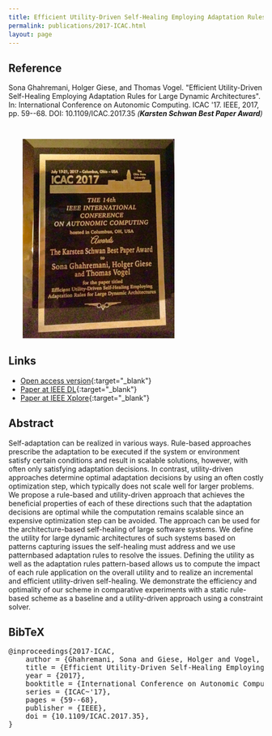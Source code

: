 ```yaml
---
title: Efficient Utility-Driven Self-Healing Employing Adaptation Rules for Large Dynamic Architectures
permalink: publications/2017-ICAC.html
layout: page
---
```


## Reference
Sona Ghahremani, Holger Giese, and Thomas Vogel. "Efficient Utility-Driven Self-Healing Employing Adaptation Rules for Large Dynamic Architectures". In: International Conference on Autonomic Computing. ICAC '17. IEEE, 2017, pp. 59--68. DOI: 10.1109/ICAC.2017.35 _(**Karsten Schwan Best Paper Award**)_

<img src="/assets/img/2017-ICAC-BestPaperAward.png" alt="ICAC 2017 Karsten Schwan Best Paper Award" style="width: 300px; margin-top: 2em; margin-left: 2em; margin-right: 25px;"/>

## Links
* [Open access version](https://arxiv.org/abs/1805.03549){:target="_blank"}
* [Paper at IEEE DL](http://doi.ieeecomputersociety.org/10.1109/ICAC.2017.35){:target="_blank"}
* [Paper at IEEE Xplore](https://doi.org/10.1109/ICAC.2017.35){:target="_blank"}

## Abstract
Self-adaptation can be realized in various ways. Rule-based approaches prescribe the adaptation to be executed if the system or environment satisfy certain conditions and result in scalable solutions, however, with often only satisfying adaptation decisions. In contrast, utility-driven approaches determine optimal adaptation decisions by using an often costly optimization step, which typically does not scale well for larger problems. We propose a rule-based and utility-driven approach that achieves the beneficial properties of each of these directions such that the adaptation decisions are optimal while the computation remains scalable since an expensive optimization step can be avoided. The approach can be used for the architecture-based self-healing of large software systems. We define the utility for large dynamic architectures of such systems based on patterns capturing issues the self-healing must address and we use patternbased adaptation rules to resolve the issues. Defining the utility as well as the adaptation rules pattern-based allows us to compute the impact of each rule application on the overall utility and to realize an incremental and efficient utility-driven self-healing. We demonstrate the efficiency and optimality of our scheme in comparative experiments with a static rule-based scheme as a baseline and a utility-driven approach using a constraint solver.

## BibTeX

<div class="bibtex">
<pre>@inproceedings{2017-ICAC,
    author = {Ghahremani, Sona and Giese, Holger and Vogel, Thomas},
    title = {Efficient Utility-Driven Self-Healing Employing Adaptation Rules for Large Dynamic Architectures},
    year = {2017},
    booktitle = {International Conference on Autonomic Computing},
    series = {ICAC~'17},
    pages = {59--68},
    publisher = {IEEE},
    doi = {10.1109/ICAC.2017.35},
}</pre>
</div>
